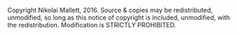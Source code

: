Copyright Nikolai Mallett, 2016. Source & copies may be redistributed, unmodified, so long as this notice of copyright is included, unmodified, with the redistribution. Modification is STRICTLY PROHIBITED.
